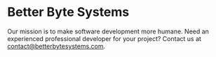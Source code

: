 # Better Byte Systems

Our mission is to make software development more humane.  Need an experienced professional developer for your project?  Contact us at contact@betterbytesystems.com.
